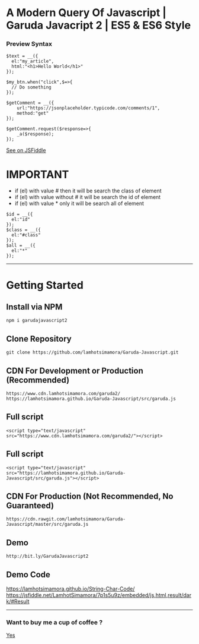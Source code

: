 # A Modern Query Of Javascript | Garuda Javacript 2 | ES5 & ES6 Style

### Preview Syntax 
```
$text = __({
  el:"my_article",
  html:"<h1>Hello World</h1>"
});
```

```
$my_btn.when("click",$=>{
  // Do something 
});

$getComment = __({
    url:"https://jsonplaceholder.typicode.com/comments/1",
    method:"get"
});

$getComment.request($response=>{
    _a($response);
});
```
<a href="https://jsfiddle.net/steoa1xn/1/">See on JSFiddle</a>

# IMPORTANT
- if (el) with value # then it will be search the class of element
- if (el) with value without # it will be search the id of element
- if (el) with value * only it will be search all of element
```
$id = __({
  el:"id"
});
$class = __({
  el:"#class"
});
$all = __({
  el:"*"
});
```
--------------------
# Getting Started

## Install via NPM
```
npm i garudajavascript2
```

## Clone Repository
```
git clone https://github.com/lamhotsimamora/Garuda-Javascript.git
```

## CDN For Development or Production (Recommended)
```
https://www.cdn.lamhotsimamora.com/garuda2/ 
https://lamhotsimamora.github.io/Garuda-Javascript/src/garuda.js
```
## Full script
```
<script type="text/javascript" src="https://www.cdn.lamhotsimamora.com/garuda2/"></script>
```
## Full script
```
<script type="text/javascript" src="https://lamhotsimamora.github.io/Garuda-Javascript/src/garuda.js"></script>
```

## CDN For Production (Not Recommended, No Guaranteed)
```
https://cdn.rawgit.com/lamhotsimamora/Garuda-Javascript/master/src/garuda.js
```


## Demo
```
http://bit.ly/GarudaJavascript2
```

## Demo Code
https://lamhotsimamora.github.io/String-Char-Code/
https://jsfiddle.net/LamhotSimamora/7p1s5u9z/embedded/js,html,result/dark/#Result

----------------

### Want to buy me a cup of coffee ?
<a href="http://ko-fi.com/Z8Z579XC">Yes</a>
